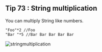 ## Tip  73 : String multiplication

You can multiply String like numbers.

    "Foo"*2 //Foo
    "Bar "*5 //Bar Bar Bar Bar Bar

![stringmultiplication](https://raw.githubusercontent.com/erluxman/awesomefluttertips/master/assets/73stringmultiplication.png)


